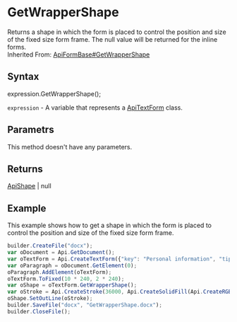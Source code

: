 # GetWrapperShape

Returns a shape in which the form is placed to control the position and size of the fixed size form frame. The null value will be returned for the inline forms.<br>Inherited From: [ApiFormBase#GetWrapperShape](../../ApiFormBase/Methods/GetWrapperShape.md)

## Syntax

expression.GetWrapperShape();

`expression` - A variable that represents a [ApiTextForm](../ApiTextForm.md) class.

## Parametrs

This method doesn't have any parameters.

## Returns

[ApiShape](../../ApiShape/ApiShape.md) &#124; null

## Example

This example shows how to get a shape in which the form is placed to control the position and size of the fixed size form frame.

```javascript
builder.CreateFile("docx");
var oDocument = Api.GetDocument();
var oTextForm = Api.CreateTextForm({"key": "Personal information", "tip": "Enter your first name", "required": true, "placeholder": "First name", "comb": true, "maxCharacters": 10, "cellWidth": 3, "multiLine": false, "autoFit": false});
var oParagraph = oDocument.GetElement(0);
oParagraph.AddElement(oTextForm);
oTextForm.ToFixed(10 * 240, 2 * 240);
var oShape = oTextForm.GetWrapperShape();
var oStroke = Api.CreateStroke(36000, Api.CreateSolidFill(Api.CreateRGBColor(255, 111, 61)));
oShape.SetOutLine(oStroke);
builder.SaveFile("docx", "GetWrapperShape.docx");
builder.CloseFile();
```